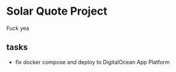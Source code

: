 # Solar Quote Project

Fuck yea

## tasks

- fix docker compose and deploy to DigitalOcean App Platform
